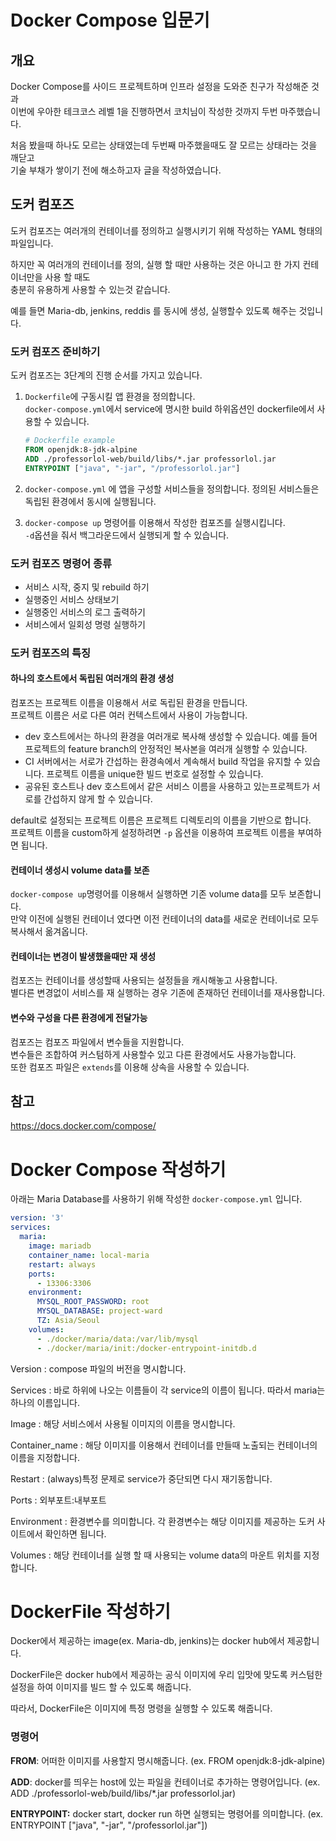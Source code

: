 # Docker Compose 입문기

## 개요

Docker Compose를 사이드 프로젝트하며 인프라 설정을 도와준 친구가 작성해준 것과  
이번에 우아한 테크코스 레벨 1을 진행하면서 코치님이 작성한 것까지 두번 마주했습니다.

처음 봤을때 하나도 모르는 상태였는데 두번째 마주했을때도 잘 모르는 상태라는 것을 깨닫고  
기술 부채가 쌓이기 전에 해소하고자 글을 작성하였습니다.

## 도커 컴포즈

도커 컴포즈는 여러개의 컨테이너를 정의하고 실행시키기 위해 작성하는 YAML 형태의 파일입니다.

하지만 꼭 여러개의 컨테이너를 정의, 실행 할 때만 사용하는 것은 아니고 한 가지 컨테이너만을 사용 할 때도  
충분히 유용하게 사용할 수 있는것 같습니다.

예를 들면 Maria-db, jenkins, reddis 를 동시에 생성, 실행할수 있도록 해주는 것입니다.

### 도커 컴포즈 준비하기

도커 컴포즈는 3단계의 진행 순서를 가지고 있습니다.

1. `Dockerfile`에 구동시킬 앱 환경을 정의합니다.  
   `docker-compose.yml`에서 service에 명시한 build 하위옵션인 dockerfile에서 사용할 수 있습니다.

   ```dockerfile
   # Dockerfile example
   FROM openjdk:8-jdk-alpine
   ADD ./professorlol-web/build/libs/*.jar professorlol.jar
   ENTRYPOINT ["java", "-jar", "/professorlol.jar"]
   ```

2.  `docker-compose.yml` 에 앱을 구성할 서비스들을 정의합니다. 정의된 서비스들은 독립된 환경에서 동시에 실행됩니다.

3.  `docker-compose up` 명령어를 이용해서 작성한 컴포즈를 실행시킵니다.  
   `-d`옵션을 줘서 백그라운드에서 실행되게 할 수 있습니다.

### 도커 컴포즈 명령어 종류

- 서비스 시작, 중지 및 rebuild 하기
- 실행중인 서비스 상태보기
- 실행중인 서비스의 로그 출력하기
- 서비스에서 일회성 명령 실행하기

### 도커 컴포즈의 특징

#### 하나의 호스트에서 독립된 여러개의 환경 생성

컴포즈는 프로젝트 이름을 이용해서 서로 독립된 환경을 만듭니다.  
프로젝트 이름은 서로 다른 여러 컨텍스트에서 사용이 가능합니다.

- dev 호스트에서는 하나의 환경을 여러개로 복사해 생성할 수 있습니다. 예를 들어 프로젝트의 feature branch의 안정적인 복사본을 여러개 실행할 수 있습니다.
- CI 서버에서는 서로가 간섭하는 환경속에서 계속해서 build 작업을 유지할 수 있습니다. 프로젝트 이름을 unique한 빌드 번호로 설정할 수 있습니다.
- 공유된 호스트나 dev 호스트에서 같은 서비스 이름을 사용하고 있는프로젝트가 서로를 간섭하지 않게 할 수 있습니다.

default로 설정되는 프로젝트 이름은 프로젝트 디렉토리의 이름을 기반으로 합니다.  
프로젝트 이름을 custom하게 설정하려면 `-p` 옵션을 이용하여 프로젝트 이름을 부여하면 됩니다.

#### 컨테이너 생성시 volume data를 보존

 `docker-compose up`명령어를 이용해서 실행하면 기존 volume data를 모두 보존합니다.  
만약 이전에 실행된 컨테이너 였다면 이전 컨테이너의 data를 새로운 컨테이너로 모두 복사해서 옮겨옵니다.  

#### 컨테이너는 변경이 발생했을때만 재 생성

컴포즈는 컨테이너를 생성할때 사용되는 설정들을 캐시해놓고 사용합니다.  
별다른 변경없이 서비스를 재 실행하는 경우 기존에 존재하던 컨테이너를 재사용합니다.  

#### 변수와 구성을 다른 환경에게 전달가능

컴포즈는 컴포즈 파일에서 변수들을 지원합니다.  
변수들은 조합하여 커스텀하게 사용할수 있고 다른 환경에서도 사용가능합니다.  
또한 컴포즈 파일은 `extends`를 이용해 상속을 사용할 수 있습니다. 

## 참고

https://docs.docker.com/compose/



# Docker Compose 작성하기

아래는 Maria Database를 사용하기 위해 작성한 `docker-compose.yml` 입니다.

```yml
version: '3'
services:
  maria:
    image: mariadb
    container_name: local-maria
    restart: always
    ports:
      - 13306:3306
    environment:
      MYSQL_ROOT_PASSWORD: root
      MYSQL_DATABASE: project-ward
      TZ: Asia/Seoul
    volumes:
      - ./docker/maria/data:/var/lib/mysql
      - ./docker/maria/init:/docker-entrypoint-initdb.d
```

Version : compose 파일의 버전을 명시합니다.

Services : 바로 하위에 나오는 이름들이 각 service의 이름이 됩니다. 따라서 maria는 하나의 이름입니다.

Image : 해당 서비스에서 사용될 이미지의 이름을 명시합니다.

Container_name : 해당 이미지를 이용해서 컨테이너를 만들때 노출되는 컨테이너의 이름을 지정합니다.

Restart : (always)특정 문제로 service가 중단되면 다시 재기동합니다.

Ports : 외부포트:내부포트

Environment : 환경변수를 의미합니다. 각 환경변수는 해당 이미지를 제공하는 도커 사이트에서 확인하면 됩니다.

Volumes : 해당 컨테이너를 실행 할 때 사용되는 volume data의 마운트 위치를 지정합니다. 



# DockerFile 작성하기

Docker에서 제공하는 image(ex. Maria-db, jenkins)는 docker hub에서 제공합니다. 

DockerFile은 docker hub에서 제공하는 공식 이미지에 우리 입맛에 맞도록 커스텀한 설정을 하여 이미지를 빌드 할 수 있도록 해줍니다.

따라서, DockerFile은 이미지에 특정 명령을 실행할 수 있도록 해줍니다.

### 명령어

**FROM**: 어떠한 이미지를 사용할지 명시해줍니다. (ex. FROM openjdk:8-jdk-alpine)

**ADD**: docker를 띄우는 host에 있는 파일을 컨테이너로 추가하는 명령어입니다. (ex. ADD ./professorlol-web/build/libs/*.jar professorlol.jar)

**ENTRYPOINT:** docker start, docker run 하면 실행되는 명령어를 의미합니다. (ex. ENTRYPOINT ["java", "-jar", "/professorlol.jar"])   

